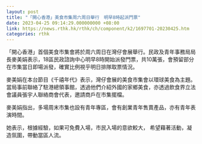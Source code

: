 ```yaml
---
layout: post
title: "「開心香港」美食市集周六周日舉行　明早8時起派門票"
date: 2023-04-25 09:14:29.000000000 +08:00
link: https://news.rthk.hk/rthk/ch/component/k2/1697701-20230425.htm
categories: rthk
---
```


「開心香港」首個美食市集會將於周六周日在灣仔會展舉行。民政及青年事務局局長麥美娟表示，18區民政諮詢中心明早8時開始派發門票，共10萬張，會預留部分在市集當日即場派發，確實比例視乎明日排隊取票情況。

麥美娟在本台節目《千禧年代》表示，灣仔會展的美食市集會以環球美食為主題。當局事前聯絡了駐港總領事館，透過他們介紹外國的家鄉美食，亦透過飲食界立法會議員張宇人聯絡商會代表，邀請商戶在市集擺檔。

麥美娟指出，多場周末市集也設有青年專區，會有創業青年售賣產品，亦有青年表演時間。

她表示，根據經驗，如果可免費入場，市民入場的意欲較大， 希望藉著活動，凝造氛圍，帶動當區人流。

